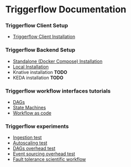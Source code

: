 # Triggerflow Documentation

### Triggerflow Client Setup
- [Triggerflow Client Installation](CLIENT_INSTALL.md)

### Triggerflow Backend Setup
- [Standalone (Docker Compose) Installation](STANDALONE_INSTALL.md)
- [Local Installation](LOCAL_INSTALL.md)
- Knative installation **TODO**
- KEDA installation **TODO**

### Triggerflow workflow interfaces tutorials 
- [DAGs](/examples/dag-example/count_words.ipynb)
- [State Machines](STATEMACHINES.md)
- [Workflow as code](WORKFLOWASCODE.md)

### Triggerflow experiments
- [Ingestion test](EXPERIMENTS.md#ingestion-test)
- [Autoscaling test](EXPERIMENTS.md#autoscaling-test)
- [DAGs overhead test](EXPERIMENTS.md#dags-overhead-test)
- [Event sourcing overhead test](EXPERIMENTS.md#event-sourcing-overhead-test)
- [Fault tolerance scientific workflow](EXPERIMENTS.md#fault-tolerance-scientific-workflow)
